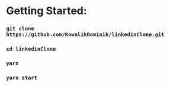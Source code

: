 # Getting Started:

### `git clone https://github.com/KowalikDominik/linkedinClone.git`

### `cd linkedinClone`

### `yarn`

### `yarn start`

